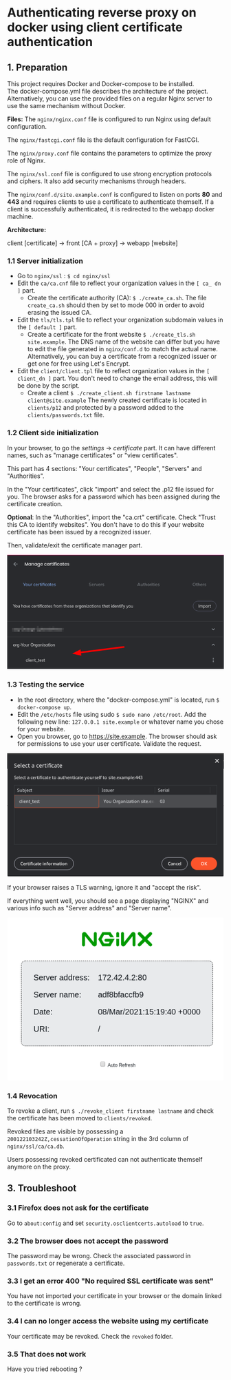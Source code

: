 # Authenticating reverse proxy on docker using client certificate authentication

## 1. Preparation
This project requires Docker and Docker-compose to be installed.   
The docker-compose.yml file describes the architecture of the project.
Alternatively, you can use the provided files on a regular Nginx server to use the same mechanism without Docker.

**Files:**
The `nginx/nginx.conf` file is configured to run Nginx using default configuration.

The `nginx/fastcgi.conf` file is the default configuration for FastCGI.

The `nginx/proxy.conf` file contains the parameters to optimize the proxy role of Nginx.

The `nginx/ssl.conf` file is configured to use strong encryption protocols and ciphers. It also add security mechanisms through headers.

The `nginx/conf.d/site.example.conf` is configured to listen on ports **80** and **443** and requires clients to use a certificate to authenticate themself. If a client is successfully authenticated, it is redirected to the webapp docker machine.


**Architecture:**

client [certificate] -> front [CA + proxy] -> webapp [website]


### 1.1 Server initialization
- Go to `nginx/ssl` : `$ cd nginx/ssl`
- Edit the `ca/ca.cnf` file to reflect your organization values in the `[ ca_ dn ]` part.
  - Create the certificate authority (CA): `$ ./create_ca.sh`. The file `create_ca.sh` should then by set to mode 000 in order to avoid erasing the issued CA.
- Edit the `tls/tls.tpl` file to reflect your organization subdomain values in the `[ default ]` part.
  - Create a certificate for the front website `$ ./create_tls.sh site.example`. The DNS name of the website can differ but you have to edit the file generated in `nginx/conf.d` to match the actual name.
 Alternatively, you can buy a certificate from a recognized issuer or get one for free using Let's Encrypt.
- Edit the `client/client.tpl` file to reflect organization values in the `[ client_dn ]` part. You don't need to change the email address, this will be done by the script.
  - Create a client `$ ./create_client.sh firstname lastname client@site.example`
The newly created certificate is located in `clients/p12` and protected by a password added to the `clients/passwords.txt` file.   


### 1.2 Client side initialization
In your browser, to go the *settings* -> *certificate* part. It can have different names, such as "manage certificates" or "view certificates".   

This part has 4 sections: "Your certificates", "People", "Servers" and "Authorities".   

In the "Your certificates", click "import" and select the .p12 file issued for you. The browser asks for a password which has been assigned during the certificate creation.

**Optional**: In the "Authorities", import the "ca.crt" certificate. Check "Trust this CA to identify websites". You don't have to do this if your website certificate has been issued by a recognized issuer.

Then, validate/exit the certificate manager part.

![alt text](browser_certs.png)

### 1.3 Testing the service
- In the root directory, where the "docker-compose.yml" is located, run `$ docker-compose up`.   
- Edit the `/etc/hosts` file using sudo `$ sudo nano /etc/root`. Add the following new line: `127.0.0.1	site.example` or whatever name you chose for your website.
- Open you browser, go to https://site.example. The browser should ask for permissions to use your user certificate. Validate the request.

![alt text](browser_asks.png)

If your browser raises a TLS warning, ignore it and "accept the risk".

If everything went well, you should see a page displaying "NGINX" and various info such as "Server address" and "Server name".

![alt text](site_accessed.png)


### 1.4 Revocation
To revoke a client, run `$ ./revoke_client firstname lastname` and check the certificate has been moved to `clients/revoked`.

Revoked files are visible by possessing a `200122103242Z,cessationOfOperation` string in the 3rd column of `nginx/ssl/ca/ca.db`.

Users possessing revoked certificated can not authenticate themself anymore on the proxy.


## 3. Troubleshoot
### 3.1 Firefox does not ask for the certificate
Go to `about:config` and set `security.osclientcerts.autoload` to `true`.

### 3.2 The browser does not accept the password
The password may be wrong. Check the associated password in `passwords.txt` or regenerate a certificate.

### 3.3 I get an error 400 "No required SSL certificate was sent"
You have not imported your certificate in your browser or the domain linked to the certificate is wrong.

### 3.4 I can no longer access the website using my certificate
Your certificate may be revoked. Check the `revoked` folder.

### 3.5 That does not work
Have you tried rebooting ?
